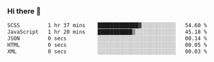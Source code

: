 ### Hi there 👋

<!--START_SECTION:waka-->

```txt
SCSS         1 hr 37 mins    █████████████▓░░░░░░░░░░░   54.60 %
JavaScript   1 hr 20 mins    ███████████▒░░░░░░░░░░░░░   45.18 %
JSON         0 secs          ░░░░░░░░░░░░░░░░░░░░░░░░░   00.14 %
HTML         0 secs          ░░░░░░░░░░░░░░░░░░░░░░░░░   00.05 %
XML          0 secs          ░░░░░░░░░░░░░░░░░░░░░░░░░   00.03 %
```

<!--END_SECTION:waka-->
